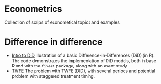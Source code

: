 # Econometrics

Collection of scrips of econometical topics and examples 

# Difference in difference 
- [Intro to DiD](https://github.com/eal024/Econometrics/blob/master/intro_did.R) Illustration of a basic Difference-in-Differences (DiD) (in R). The code demonstrates the implementation of DiD models, both in base R and with the `fixest` package, along with an event study.
- [TWFE](https://github.com/eal024/Econometrics/blob/master/twfe.R) The problem with TWFE (DID), with several periods and potential problem with staggered treatment timing. 
